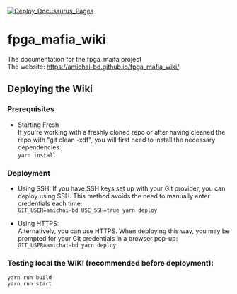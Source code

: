 [![Deploy_Docusaurus_Pages](https://github.com/amichai-bd/fpga_mafia_wiki/actions/workflows/deploy.yml/badge.svg)](https://github.com/amichai-bd/fpga_mafia_wiki/actions/workflows/deploy.yml)  
# fpga_mafia_wiki
The documentation for the fpga_maifa project  
The website: https://amichai-bd.github.io/fpga_mafia_wiki/  


## Deploying the Wiki  
### Prerequisites  
-  Starting Fresh  
If you're working with a freshly cloned repo or after having cleaned the repo with "git clean -xdf", you will first need to install the necessary dependencies:   
``` yarn install ```

### Deployment
- Using SSH:
If you have SSH keys set up with your Git provider, you can deploy using SSH.  This method avoids the need to manually enter credentials each time:  
``` GIT_USER=amichai-bd USE_SSH=true yarn deploy ```   

- Using HTTPS:   
Alternatively, you can use HTTPS. When deploying this way, you may be prompted for your Git credentials in a browser pop-up:    
``` GIT_USER=amichai-bd yarn deploy ```    

### Testing local the WIKI (recommended before deployment):  
``` yarn run build ```   
``` yarn run start ```  
